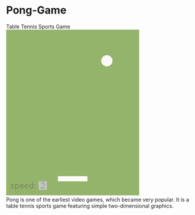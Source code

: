 # Pong-Game
Table Tennis Sports Game  
![](Pong_Game.gif)  
Pong is one of the earliest video games, which became very popular. It is a table tennis sports game featuring simple two-dimensional graphics.  
